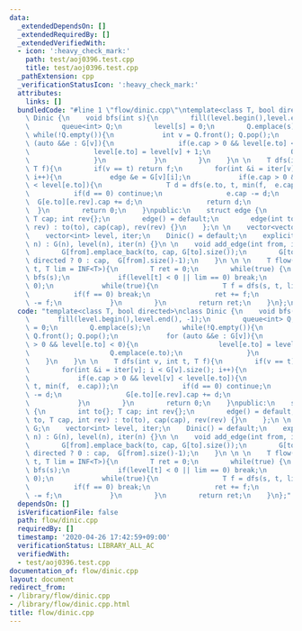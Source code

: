 ```yaml
---
data:
  _extendedDependsOn: []
  _extendedRequiredBy: []
  _extendedVerifiedWith:
  - icon: ':heavy_check_mark:'
    path: test/aoj0396.test.cpp
    title: test/aoj0396.test.cpp
  _pathExtension: cpp
  _verificationStatusIcon: ':heavy_check_mark:'
  attributes:
    links: []
  bundledCode: "#line 1 \"flow/dinic.cpp\"\ntemplate<class T, bool directed>\nclass\
    \ Dinic {\n    void bfs(int s){\n        fill(level.begin(),level.end(), -1);\n\
    \        queue<int> Q;\n        level[s] = 0;\n        Q.emplace(s);\n       \
    \ while(!Q.empty()){\n            int v = Q.front(); Q.pop();\n            for\
    \ (auto &&e : G[v]){\n                if(e.cap > 0 && level[e.to] < 0){\n    \
    \                level[e.to] = level[v] + 1;\n                    Q.emplace(e.to);\n\
    \                }\n            }\n        }\n    }\n \n    T dfs(int v, int t,\
    \ T f){\n        if(v == t) return f;\n        for(int &i = iter[v]; i < G[v].size();\
    \ i++){\n            edge &e = G[v][i];\n            if(e.cap > 0 && level[v]\
    \ < level[e.to]){\n                T d = dfs(e.to, t, min(f,  e.cap));\n     \
    \           if(d == 0) continue;\n                e.cap -= d;\n              \
    \  G[e.to][e.rev].cap += d;\n                return d;\n            }\n      \
    \  }\n        return 0;\n    }\npublic:\n    struct edge {\n        int to{};\
    \ T cap; int rev{};\n        edge() = default;\n        edge(int to, T cap, int\
    \ rev) : to(to), cap(cap), rev(rev) {}\n    };\n \n    vector<vector<edge>> G;\n\
    \    vector<int> level, iter;\n    Dinic() = default;\n    explicit Dinic(int\
    \ n) : G(n), level(n), iter(n) {}\n \n    void add_edge(int from, int to, T cap){\n\
    \        G[from].emplace_back(to, cap, G[to].size());\n        G[to].emplace_back(from,\
    \ directed ? 0 : cap,  G[from].size()-1);\n    }\n \n \n    T flow(int s, int\
    \ t, T lim = INF<T>){\n        T ret = 0;\n        while(true) {\n           \
    \ bfs(s);\n            if(level[t] < 0 || lim == 0) break;\n            fill(iter.begin(),iter.end(),\
    \ 0);\n            while(true){\n                T f = dfs(s, t, lim);\n     \
    \           if(f == 0) break;\n                ret += f;\n                lim\
    \ -= f;\n            }\n        }\n        return ret;\n    }\n};\n"
  code: "template<class T, bool directed>\nclass Dinic {\n    void bfs(int s){\n \
    \       fill(level.begin(),level.end(), -1);\n        queue<int> Q;\n        level[s]\
    \ = 0;\n        Q.emplace(s);\n        while(!Q.empty()){\n            int v =\
    \ Q.front(); Q.pop();\n            for (auto &&e : G[v]){\n                if(e.cap\
    \ > 0 && level[e.to] < 0){\n                    level[e.to] = level[v] + 1;\n\
    \                    Q.emplace(e.to);\n                }\n            }\n    \
    \    }\n    }\n \n    T dfs(int v, int t, T f){\n        if(v == t) return f;\n\
    \        for(int &i = iter[v]; i < G[v].size(); i++){\n            edge &e = G[v][i];\n\
    \            if(e.cap > 0 && level[v] < level[e.to]){\n                T d = dfs(e.to,\
    \ t, min(f,  e.cap));\n                if(d == 0) continue;\n                e.cap\
    \ -= d;\n                G[e.to][e.rev].cap += d;\n                return d;\n\
    \            }\n        }\n        return 0;\n    }\npublic:\n    struct edge\
    \ {\n        int to{}; T cap; int rev{};\n        edge() = default;\n        edge(int\
    \ to, T cap, int rev) : to(to), cap(cap), rev(rev) {}\n    };\n \n    vector<vector<edge>>\
    \ G;\n    vector<int> level, iter;\n    Dinic() = default;\n    explicit Dinic(int\
    \ n) : G(n), level(n), iter(n) {}\n \n    void add_edge(int from, int to, T cap){\n\
    \        G[from].emplace_back(to, cap, G[to].size());\n        G[to].emplace_back(from,\
    \ directed ? 0 : cap,  G[from].size()-1);\n    }\n \n \n    T flow(int s, int\
    \ t, T lim = INF<T>){\n        T ret = 0;\n        while(true) {\n           \
    \ bfs(s);\n            if(level[t] < 0 || lim == 0) break;\n            fill(iter.begin(),iter.end(),\
    \ 0);\n            while(true){\n                T f = dfs(s, t, lim);\n     \
    \           if(f == 0) break;\n                ret += f;\n                lim\
    \ -= f;\n            }\n        }\n        return ret;\n    }\n};"
  dependsOn: []
  isVerificationFile: false
  path: flow/dinic.cpp
  requiredBy: []
  timestamp: '2020-04-26 17:42:59+09:00'
  verificationStatus: LIBRARY_ALL_AC
  verifiedWith:
  - test/aoj0396.test.cpp
documentation_of: flow/dinic.cpp
layout: document
redirect_from:
- /library/flow/dinic.cpp
- /library/flow/dinic.cpp.html
title: flow/dinic.cpp
---
```

